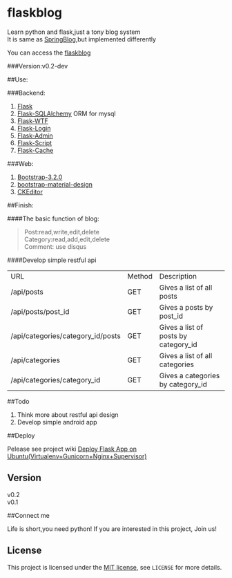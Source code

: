 flaskblog
=========

Learn python and flask,just a tony blog system  
It is same as [SpringBlog](https://github.com/defshine/SpringBlog),but implemented differently  
  
You can access the [flaskblog](http://flaskblog.me/)  

  
###Version:v0.2-dev  

##Use:    
  
###Backend:  

  1. [Flask](http://flask.pocoo.org/)
  2. [Flask-SQLAlchemy](https://pythonhosted.org/Flask-SQLAlchemy/) ORM for mysql  
  3. [Flask-WTF](https://flask-wtf.readthedocs.org/en/latest/)
  4. [Flask-Login](https://flask-login.readthedocs.org/en/latest/)  
  5. [Flask-Admin](http://flask-admin.readthedocs.org/en/latest/)  
  6. [Flask-Script](http://flask-script.readthedocs.org/en/latest/)  
  7. [Flask-Cache](http://www.pythondoc.com/flask-cache/index.html)  
  
###Web:  
  
  1. [Bootstrap-3.2.0](http://getbootstrap.com/)  
  2. [bootstrap-material-design](https://github.com/FezVrasta/bootstrap-material-design)      
  3. [CKEditor](http://ckeditor.com/)

##Finish:   
  
####The basic function of blog:  
  
 > Post:read,write,edit,delete  
 > Category:read,add,edit,delete  
 > Comment: use disqus  
     
####Develop simple restful api  

 <table>
    <tr>
        <td>URL</td>
        <td>Method</td>
        <td>Description</td>
    </tr>
    <tr>
        <td>/api/posts</td>
        <td>GET</td>
        <td>Gives a list of all posts</td>
    </tr>
    <tr>
        <td>/api/posts/post_id</td>
        <td>GET</td>
        <td>Gives a posts by post_id</td>
    </tr>
     <tr>
        <td>/api/categories/category_id/posts</td>
        <td>GET</td>
        <td>Gives a list of posts by category_id</td>
    </tr>  
     <tr>
        <td>/api/categories</td>
        <td>GET</td>
        <td>Gives a list of all categories</td>
    </tr>
    <tr>
        <td>/api/categories/category_id</td>
        <td>GET</td>
        <td>Gives a categories by category_id</td>
    </tr> 
 </table>  
   
##Todo   
    
1. Think more about restful api design  
2. Develop simple android app

##Deploy  
    
Pelease see project wiki [Deploy Flask App on Ubuntu(Virtualenv+Gunicorn+Nginx+Supervisor)](https://github.com/defshine/flaskblog/wiki/Deploy-Flask-App-on-Ubuntu(Virtualenv-Gunicorn-Nginx-Supervisor))  
  

## Version  

v0.2  
v0.1    
 
##Connect me  

Life is short,you need python!
If you are interested in this project, Join us!  

## License  

This project is licensed under the [MIT license](http://opensource.org/licenses/MIT), see `LICENSE` for more details.
